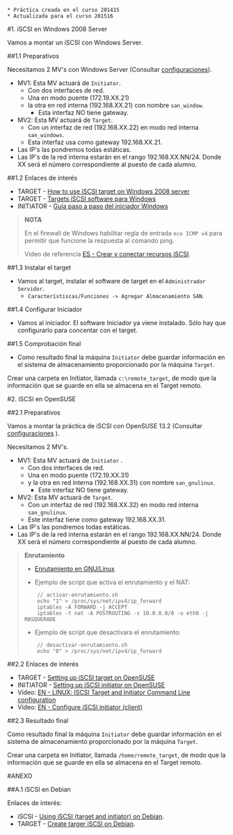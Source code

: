 ```
* Práctica creada en el curso 201415
* Actualizada para el curso 201516
```

#1. iSCSI en Windows 2008 Server

Vamos a montar un iSCSI con Windows Server.

##1.1 Preparativos

Necesitamos 2 MV's con Windows Server (Consultar [configuraciones](../../global/configuracion-aula109.md)).
* MV1: Esta MV actuará de `Initiator`. 
    * Con dos interfaces de red. 
    * Una en modo puente (172.19.XX.21)
    * la otra en red interna (192.168.XX.21) con nombre `san_window`.
        * Esta interfaz NO tiene gateway.
* MV2: Esta MV actuará de `Target`.
    * Con un interfaz de red (192.168.XX.22) en modo red interna `san_windows`.
    * Esta interfaz usa como gateway 192.168.XX.21.
* Las IP's las pondremos todas estáticas.
* Las IP's de la red interna estarán en el rango 192.168.XX.NN/24. 
Donde XX será el número correspondiente al puesto de cada alumno.

##1.2 Enlaces de interés

* TARGET - [How to use iSCSI target on Windows 2008 server](https://www.synology.com/en-global/knowledgebase/DSM/tutorial/Virtualization/How_to_use_iSCSI_Targets_on_a_Windows_Server)
* TARGET - [Targets iSCSI software para Windows](https://blogs.technet.microsoft.com/davidcervigon/2007/08/29/targets-iscsi-gratuitos-para-windows) 
* INITIATOR - [Guía paso a paso del iniciador Windows](https://technet.microsoft.com/es-es/library/ee338476%28v=ws.10%29.aspx)

> **NOTA**
>
> En el firewall de Windows habilitar regla de entrada `eco ICMP v4` para 
permitir que funcione la respuesta al comando ping. 
> 
> Vídeo de referencia [ES - Crear y conectar recursos iSCSI](https://youtu.be/_77UL2kZEEA).

##1.3 Instalar el target

* Vamos al target, instalar el software de target en el `Administrador Servidor`.
    * `Característiscas/Funciones -> Agregar Almacenamiento SAN`. 

##1.4 Configurar Iniciador

* Vamos al iniciador. El software Iniciador ya viene instalado. 
Sólo hay que configurarlo para concentar con el target.

##1.5 Comprobación final

* Como resultado final la máquina `Initiator` debe guardar información en el sistema de
almacenamiento proporcionado por la máquina `Target`.

Crear una carpeta en Initiator, llamada `c:\remote_target`, de modo que la información
que se guarde en ella se almacena en el Target remoto.


#2. iSCSI en OpenSUSE

##2.1 Preparativos

Vamos a montar la práctica de iSCSI con OpenSUSE 13.2 (Consultar [configuraciones](../../global/configuracion-aula109.md) ).

Necesitamos 2 MV's.
* MV1: Esta MV actuará de `Initiator` . 
    * Con dos interfaces de red. 
    * Una en modo puente (172.19.XX.31) 
    * y la otra en red interna (192.168.XX.31) con nombre `san_gnulinux`.
        * Este interfaz NO tiene gateway.
* MV2: Esta MV actuará de `Target`. 
    * Con un interfaz de red (192.168.XX.32) en modo red interna `san_gnulinux`. 
    * Este interfaz tiene como gateway 192.168.XX.31.
* Las IP's las pondremos todas estáticas.
* Las IP's de la red interna estarán en el rango 192.168.XX.NN/24. 
Donde XX será el número correspondiente al puesto de cada alumno.

> **Enrutamiento**
>
> * [Enrutamiento en GNU/Linux](http://www.ite.educacion.es/formacion/materiales/85/cd/linux/m6/enrutamiento_en_linux.html)
>
> *  Ejemplo de script que activa el enrutamiento y el NAT:
> ```
>     // activar-enrutamiento.sh
>     echo "1" > /proc/sys/net/ipv4/ip_forward
>     iptables -A FORWARD -j ACCEPT
>     iptables -t nat -A POSTROUTING -s 10.0.0.0/8 -o eth0 -j MASQUERADE
> ```
> *  Ejemplo de script que desactivara el enrutamiento:
> ```
>     // desactivar-enrutamiento.sh
>     echo "0" > /proc/sys/net/ipv4/ip_forward
> ```

##2.2 Enlaces de interés

* TARGET - [Setting up iSCSI target on OpenSUSE](https://www.suse.com/documentation/sles10/book_sle_reference/data/sec_inst_system_iscsi_target.html)
* INITIATOR - [Setting up iSCSI initiator on OpenSUSE](https://www.suse.com/documentation/sles11/stor_admin/data/sec_inst_system_iscsi_initiator.html) 
* Vídeo: [EN - LINUX: ISCSI Target and Initiator Command Line configuration](https://youtu.be/5yMSxqUs4ys) 
* Vídeo: [EN - Configure iSCSI initiator (client)](https://youtu.be/8UojNONhQDo) 

##2.3 Resultado final

Como resultado final la máquina `Initiator` debe guardar información en el sistema de
almacenamiento proporcionado por la máquina `Target`.

Crear una carpeta en Initiator, llamada `/home/remote_target`, de modo que la información
que se guarde en ella se almacena en el Target remoto.

#ANEXO

##A.1 iSCSI en Debian

Enlaces de interés:
* iSCSI - [Using iSCSI (target and initiator) on Debian](https://www.howtoforge.com/using-iscsi-on-debian-lenny-initiator-and-target).
* TARGET - [Create targer iSCSI on Debian](https://wiki.debian.org/SAN/iSCSI/iscsitarget). 
